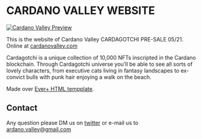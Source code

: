 CARDANO VALLEY WEBSITE
======================

[![Cardano Valley Preview](https://raw.githubusercontent.com/cardanovalley/website/master/assets/banner.jpg)](https://cardanovalley.com/)

This is the website of Cardano Valley CARDAGOTCHI PRE-SALE 05/21. Online at [cardanovalley.com](https://cardanovalley.com/)

Cardagotchi is a unique collection of 10,000 NFTs inscripted in the Cardano blockchain. Through Cardagotchi universe you’ll be able to see all sorts of lovely characters, from executive cats living in fantasy landscapes to ex-convict bulls with punk hair enjoying a walk on the beach.

Made over [Ever+ HTML tempplate](https://themeforest.net/item/ever-responsive-multipurpose-html-template/14579653).

## Contact

Any question please DM us on [twitter](https://twitter.com/CardanoValley)  or e-mail us to [ardano.valley@gmail.com](mailto:cardano.valley@gmail.com)

